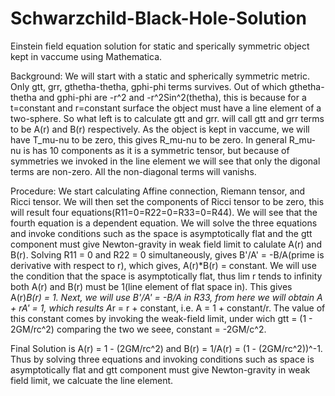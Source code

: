 # Schwarzchild-Black-Hole-Solution
Einstein field equation solution for static and sperically symmetric object kept in vaccume using Mathematica.

Background: We will start with a static and spherically symmetric metric. Only gtt, grr, gthetha-thetha, gphi-phi terms survives. Out of which gthetha-thetha and gphi-phi are -r^2 and -r^2Sin^2(thetha), this is because for a t=constant and r=constant surface the object must have a line element of a two-sphere. So what left is to calculate gtt and grr. will call gtt and grr terms to be A(r) and B(r) respectively. As the object is kept in vaccume, we will have T_mu-nu to be zero, this gives R_mu-nu to be zero. In general R_mu-nu is has 10 components as it is a symmetric tensor, but because of symmetries we invoked in the line element we will see that only the digonal terms are non-zero. All the non-diagonal terms will vanishs.

Procedure: We start calculating Affine connection, Riemann tensor, and Ricci tensor. We will then set the components of Ricci tensor to be zero, this will result four equations(R11=0=R22=0=R33=0=R44). We will see that the fourth equation is a dependent equation. We will solve the three equations and invoke conditions such as the space is asymptotically flat and the gtt component must give Newton-gravity in weak field limit to calulate A(r) and B(r). Solving R11 = 0 and R22 = 0 simultaneously, gives B'/A' = -B/A(prime is derivative with respect to r), which gives, A(r)*B(r) = constant. We will use the condition that the space is asymptotically flat, thus lim r tends to infinity both A(r) and B(r) must be 1(line element of flat space in). This gives A(r)*B(r) = 1. Next, we will use B'/A' = -B/A in R33, from here we will obtain A + rA' = 1, which results A*r = r + constant, i.e. A = 1 + constant/r. The value of this constant comes by invoking the weak-field limit, under wich gtt = (1 - 2GM/rc^2) comparing the two we seee, constant  = -2GM/c^2.

Final Solution is A(r) = 1 - (2GM/rc^2) and B(r) = 1/A(r) = (1 - (2GM/rc^2))^-1. Thus by solving three equations and invoking conditions such as space is asymptotically flat and gtt component must give Newton-gravity in weak field limit, we calcuate the line element.
